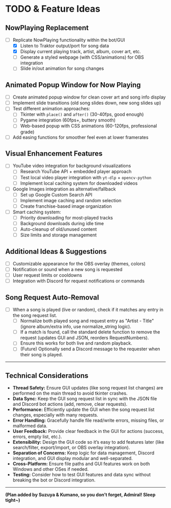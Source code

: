 # TODO & Feature Ideas

## NowPlaying Replacement
- [ ] Replicate NowPlaying functionality within the bot/GUI
    - [X] Listen to Traktor output/port for song data
    - [X] Display current playing track, artist, album, cover art, etc.
    - [ ] Generate a styled webpage (with CSS/animations) for OBS integration
    - [ ] Slide in/out animation for song changes

## Animated Popup Window for Now Playing
- [ ] Create animated popup window for clean cover art and song info display
- [ ] Implement slide transitions (old song slides down, new song slides up)
- [ ] Test different animation approaches:
    - [ ] Tkinter with `place()` and `after()` (30-40fps, good enough)
    - [ ] Pygame integration (60fps+, buttery smooth)
    - [ ] Web-based popup with CSS animations (60-120fps, professional grade)
- [ ] Add easing functions for smoother feel even at lower framerates

## Visual Enhancement Features
- [ ] YouTube video integration for background visualizations
    - [ ] Research YouTube API + embedded player approach
    - [ ] Test local video player integration with `yt-dlp` + `opencv-python`
    - [ ] Implement local caching system for downloaded videos
- [ ] Google Images integration as alternative/fallback
    - [ ] Set up Google Custom Search API
    - [ ] Implement image caching and random selection
    - [ ] Create franchise-based image organization
- [ ] Smart caching system:
    - [ ] Priority downloading for most-played tracks
    - [ ] Background downloads during idle time
    - [ ] Auto-cleanup of old/unused content
    - [ ] Size limits and storage management

## Additional Ideas & Suggestions
- [ ] Customizable appearance for the OBS overlay (themes, colors)
- [ ] Notification or sound when a new song is requested
- [ ] User request limits or cooldowns
- [ ] Integration with Discord for request notifications or commands

## Song Request Auto-Removal
- [ ] When a song is played (live or random), check if it matches any entry in the song request list.
    - [ ] Normalize both played song and request entry as "Artist - Title" (ignore album/extra info, use normalize_string logic).
    - [ ] If a match is found, call the standard delete function to remove the request (updates GUI and JSON, reorders RequestNumbers).
    - [ ] Ensure this works for both live and random playback.
    - [ ] (Future) Optionally send a Discord message to the requester when their song is played.

---

## Technical Considerations
- **Thread Safety:** Ensure GUI updates (like song request list changes) are performed on the main thread to avoid tkinter crashes.
- **Data Sync:** Keep the GUI song request list in sync with the JSON file and Discord bot actions (add, remove, clear requests).
- **Performance:** Efficiently update the GUI when the song request list changes, especially with many requests.
- **Error Handling:** Gracefully handle file read/write errors, missing files, or malformed data.
- **User Feedback:** Provide clear feedback in the GUI for actions (success, errors, empty list, etc.).
- **Extensibility:** Design the GUI code so it’s easy to add features later (like search/filter, export/import, or OBS overlay integration).
- **Separation of Concerns:** Keep logic for data management, Discord integration, and GUI display modular and well-separated.
- **Cross-Platform:** Ensure file paths and GUI features work on both Windows and other OSes if needed.
- **Testing:** Consider how to test GUI features and data sync without breaking the bot or Discord integration.

---


**(Plan added by Suzuya & Kumano, so you don’t forget, Admiral! Sleep tight~)**


